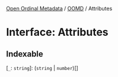 [Open Ordinal Metadata](../../README.md) / [OOMD](../README.md) / Attributes

# Interface: Attributes

## Indexable

 \[`_`: `string`\]: (`string` \| `number`)[]
